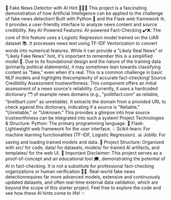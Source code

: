 🌟 Fake News Detector with AI Hint 🕵️‍♀️📰
This project is a fascinating demonstration of how Artificial Intelligence can be applied to the challenge of fake news detection! Built with Python 🐍 and the Flask web framework 🌐, it provides a user-friendly interface to analyze news content and source credibility.
Key AI-Powered Features:
AI-powered Fact-Checking ✔️❌:
The core of this feature uses a Logistic Regression model trained on the LIAR dataset 📚.
It processes news text using TF-IDF Vectorization to convert words into numerical features.
While it can provide a "Likely Real News" or "Likely Fake News" hint, it's important to remember this is a simplified model 🧠. Due to its foundational design and the nature of the training data (primarily political statements), it may sometimes lean towards classifying content as "fake," even when it's real. This is a common challenge in basic NLP models and highlights thecomplexity of accurate fact-checking!
Source Credibility Assessment trustworthiness:
This component offers an initial assessment of a news source's reliability.
Currently, it uses a hardcoded dictionary 🗂️ of example news domains (e.g., "politifact.com" as reliable, "breitbart.com" as unreliable).
It extracts the domain from a provided URL to check against this dictionary, indicating if a source is "Reliable," "Unreliable," or "Unknown." This provides a glimpse into how source trustworthiness can be integrated into such a system!
Project Technologies & Structure:
Python: The primary programming language. 🐍
Flask: Lightweight web framework for the user interface. 💡
Scikit-learn: For machine learning functionalities (TF-IDF, Logistic Regression). 📊
Joblib: For saving and loading trained models and data. 💾
Project Structure: Organized with src/ for code, data/ for datasets, models/ for trained AI artifacts, and templates/ for the web UI. 📁
Important Disclaimer:
This project serves as a proof-of-concept and an educational tool 🎓, demonstrating the potential of AI in fact-checking. It is not a substitute for professional fact-checking organizations or human verification 🧑‍⚖️. Real-world fake news detectionrequires far more advanced models, extensive and continuously updated datasets, and often real-time external data validation, which are beyond the scope of this starter project.
Feel free to explore the code and see how these AI hints come to life! ✨
